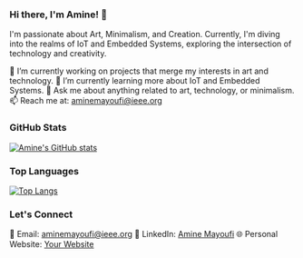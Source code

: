 ### Hi there, I'm Amine! 👋

I'm passionate about Art, Minimalism, and Creation. Currently, I'm diving into the realms of IoT and Embedded Systems, exploring the intersection of technology and creativity.

🔭 I’m currently working on projects that merge my interests in art and technology.
🌱 I’m currently learning more about IoT and Embedded Systems.
💬 Ask me about anything related to art, technology, or minimalism.
📫 Reach me at: aminemayoufi@ieee.org

### GitHub Stats

[![Amine's GitHub stats](https://github-readme-stats.vercel.app/api?username=nomino0&show_icons=true&theme=tokyonight)](https://github.com/nomino0/github-readme-stats)

### Top Languages

[![Top Langs](https://github-readme-stats.vercel.app/api/top-langs/?username=nomino0&show_icons=true&theme=tokyonight)](https://github.com/nomino0/github-readme-stats) 

### Let's Connect

📧 Email: aminemayoufi@ieee.org
🔗 LinkedIn: [Amine Mayoufi](https://www.linkedin.com/in/aminemayoufi/)
🌐 Personal Website: [Your Website](https://www.yourwebsite.com)
